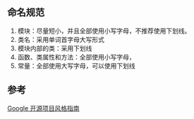 ## 命名规范
1. 模块：尽量短小，并且全部使用小写字母，不推荐使用下划线。
2. 类名：采用单词首字母大写形式
3. 模块内部的类：采用下划线
4. 函数、类属性和方法：全部使用小写字母，
5. 常量：全部使用大写字母，可以使用下划线

## 参考
[Google 开源项目风格指南](https://zh-google-styleguide.readthedocs.io/en/latest/google-python-styleguide/python_style_rules/)
